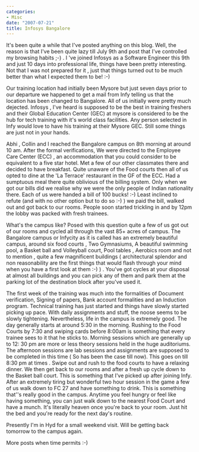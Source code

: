 ```yaml
---
categories:
- Misc
date: "2007-07-21"
title: Infosys Bangalore
---
```


It's been quite a while that I've posted anything on this blog. Well, the reason is that I've been quite lazy till July 9th and post that I've controlled my browsing habits ;-) . I 've joined Infosys as a Software Engineer this 9th and just 10 days into professional life, things have been pretty interesting. Not that I was not prepared for it , just that things turned out to be much better than what I expected them to be! :-)

Our training location had initially been Mysore but just seven days prior to our departure we happened to get a mail from Infy telling us that the location has been changed to Bangalore. All of us initially were pretty much dejected. Infosys , I've heard is supposed to be the best in training freshers and their Global Education Center (GEC) at mysore is considered to be the hub for tech training with it's world class facilities. Any person selected in Infy would love to have his training at their Mysore GEC. Still some things are just not in your hands.

Abhi , Collin and I reached the Bangalore campus on 8th morning at around 10 am. After the formal verifications, We were directed to the Employee Care Center (ECC) , an accommodation that you could consider to be equivalent to a five star hotel. Met a few of our other classmates there and decided to have breakfast. Quite unaware of the Food courts then all of us opted to dine at the 'La Terrace' restaurant in the GF of the ECC. Had a sumptuous meal there quite oblivious of the billing system. Only when we got our bills did we realise why we were the only people of Indian nationality there. Each of us were handed a bill of 100 bucks! :-) Least inclined to refute (and with no other option but to do so :-) ) we paid the bill, walked out and got back to our rooms. People soon started trickling in and by 12pm the lobby was packed with fresh trainees.

What's the campus like? Posed with this question quite a few of us got out of our rooms and cycled all through the vast 85+ acres of campus. The Bangalore campus or Infycity as it is called has an extremely beautiful campus, around six food courts , Two Gymnasiums, A beautiful swimming pool, a Basket ball and Volleyball court, Pool tables , Aerobics room and not to mention , quite a few magnificent buildings ( architectural splendor and non reasonability are the first things that would flash through your mind when you have a first look at them :-) ) . You've got cycles at your disposal at almost all buildings and you can pick any of them and park them at the parking lot of the destination block after you've used it.

The first week of the training was much into the formalities of Document verification, Signing of papers, Bank account formalities and an Induction program. Technical training has just started and things have slowly started picking up pace. With daily assignments and stuff, the noose seems to be slowly tightening. Nevertheless, life in the campus is extremely good. The day generally starts at around 5:30 in the morning. Rushing to the Food Courts by 7:30 and swiping cards before 8:00am is something that every trainee sees to it that he sticks to. Morning sessions which are generally up to 12: 30 pm are more or less theory sessions held in the huge auditoriums. The afternoon sessions are lab sessions and assignments are supposed to be completed in this time ( So has been the case till now). This goes on till 8:30 pm at times . Swipe out and rush to the food courts to have a relaxing dinner. We then get back to our rooms and after a fresh up cycle down to the Basket ball court. This is something that I've picked up after joining Infy. After an extremely tiring but wonderful two hour session in the game a few of us walk down to FC 27 and have something to drink. This is something that''s really good in the campus. Anytime you feel hungry or feel like having something, you can just walk down to the nearest Food Court and have a munch. It's literally heaven once you're back to your room. Just hit the bed and you're ready for the next day's routine.

Presently I'm in Hyd for a small weekend visit. Will be getting back tomorrow to the campus again.

More posts when time permits :-)
